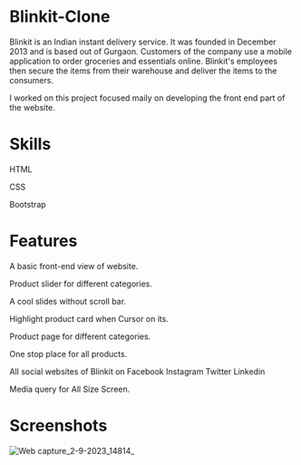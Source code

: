 # Blinkit-Clone
Blinkit is an Indian instant delivery service. It was founded in December 2013 and is based out of Gurgaon. Customers of the company use a mobile application to order groceries and essentials online. Blinkit's employees then secure the items from their warehouse and deliver the items to the consumers.

I worked on this project focused maily on developing the front end part of the website.

# Skills

HTML

CSS

Bootstrap

# Features

A basic front-end view of website.

Product slider for different categories.

A cool slides without scroll bar.

Highlight product card when Cursor on its.

Product page for different categories.

One stop place for all products.

All social websites of Blinkit on Facebook Instagram Twitter Linkedin

Media query for All Size Screen.

# Screenshots

![Web capture_2-9-2023_14814_](https://github.com/Saipavan8790/Blinkit-Faster_Delivery/assets/127079433/3da9f78d-c695-47e1-8be4-bc6ce1e42b14)
